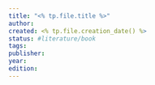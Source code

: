 ```yaml
---
title: "<% tp.file.title %>"
author: 
created: <% tp.file.creation_date() %>
status: #literature/book 
tags:
publisher:
year:
edition:
---
```

